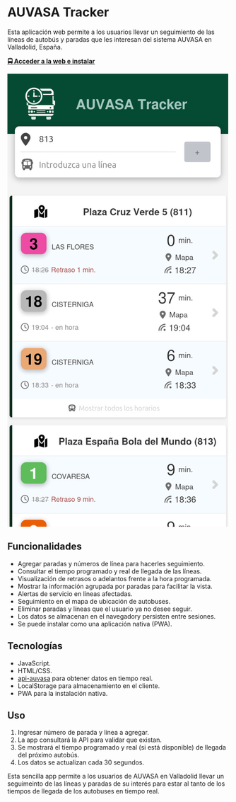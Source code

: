 # AUVASA Tracker

Esta aplicación web permite a los usuarios llevar un seguimiento de las líneas de autobús y paradas que les interesan del sistema AUVASA en Valladolid, España.

**[🚍 Acceder a la web e instalar](https://auvasatracker.com/)**

![Captura de pantalla](img/screenshot.jpg)

## Funcionalidades

* Agregar paradas y números de línea para hacerles seguimiento.
* Consultar el tiempo programado y real de llegada de las líneas.
* Visualización de retrasos o adelantos frente a la hora programada.
* Mostrar la información agrupada por paradas para facilitar la vista.
* Alertas de servicio en líneas afectadas.
* Seguimiento en el mapa de ubicación de autobuses.
* Eliminar paradas y líneas que el usuario ya no desee seguir.
* Los datos se almacenan en el navegadory persisten entre sesiones.
* Se puede instalar como una aplicación nativa (PWA).

## Tecnologías

* JavaScript.
* HTML/CSS.
* [api-auvasa](https://github.com/DaviidMM/api-auvasa) para obtener datos en tiempo real.
* LocalStorage para almacenamiento en el cliente.
* PWA para la instalación nativa.

## Uso

1. Ingresar número de parada y línea a agregar.
2. La app consultará la API para validar que existan.
3. Se mostrará el tiempo programado y real (si está disponible) de llegada del próximo autobús.
4. Los datos se actualizan cada 30 segundos.

Esta sencilla app permite a los usuarios de AUVASA en Valladolid llevar un seguimeinto de las líneas y paradas de su interés para estar al tanto de los tiempos de llegada de los autobuses en tiempo real.